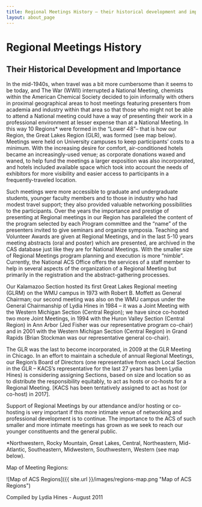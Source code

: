 ```yaml
---
title: Regional Meetings History – their historical development and importance
layout: about_page
---
```


Regional Meetings History
===
Their Historical Development and Importance
---

In the mid-1940s, when travel was a bit more cumbersome than it seems
to be today, and The War (WWII) interrupted a National Meeting,
chemists within the American Chemical Society decided to join
informally with others in proximal geographical areas to host meetings
featuring presenters from academia and industry within that area so
that those who might not be able to attend a National meeting could
have a way of presenting their work in a professional environment at
lesser expense than at a National Meeting. In this way 10 Regions*
were formed in the “Lower 48”– that is how our Region, the Great Lakes
Region (GLR), was formed (see map below). Meetings were held on
University campuses to keep participants’ costs to a minimum. With the
increasing desire for comfort, air-conditioned hotels became an
increasingly-used venue; as corporate donations waxed and waned, to
help fund the meetings a larger exposition was also incorporated, and
hotels included available space which took into account the needs of
exhibitors for more visibility and easier access to participants in a
frequently-traveled location.

Such meetings were more accessible to graduate and undergraduate
students, younger faculty members and to those in industry who had
modest travel support; they also provided valuable networking
possibilities to the participants. Over the years the importance and
prestige of presenting at Regional meetings in our Region has
paralleled the content of the program selected by each Program
committee and the “name” of the presenters invited to give seminars
and organize symposia. Teaching and Volunteer Awards are given at
Regional Meetings, and in the last 5-10 years meeting abstracts (oral
and poster) which are presented, are archived in the CAS database just
like they are for National Meetings. With the smaller size of Regional
Meetings program planning and execution is more “nimble”. Currently,
the National ACS Office offers the services of a staff member to help
in several aspects of the organization of a Regional Meeting but
primarily in the registration and the abstract-gathering processes.

Our Kalamazoo Section hosted its first Great Lakes Regional meeting
(GLRM) on the WMU campus in 1973 with Robert B. Moffett as General
Chairman; our second meeting was also on the WMU campus under the
General Chairmanship of Lydia Hines in 1984 – it was a Joint Meeting
with the Western Michigan Section (Central Region); we have since
co-hosted two more Joint Meetings, in 1994 with the Huron Valley
Section (Central Region) in Ann Arbor (Jed Fisher was our
representative program co-chair) and in 2001 with the Western Michigan
Section (Central Region) in Grand Rapids (Brian Stockman was our
representative general co-chair).

The GLR was the last to become incorporated, in 2009 at the GLR
Meeting in Chicago. In an effort to maintain a schedule of annual
Regional Meetings, our Region’s Board of Directors (one representative
from each Local Section in the GLR – KACS’s representative for the
last 27 years has been Lydia Hines) is considering assigning Sections,
based on size and location so as to distribute the responsibility
equitably, to act as hosts or co-hosts for a Regional Meeting. [KACS
has been tentatively assigned to act as host (or co-host) in 2017].

Support of Regional Meetings by our attendance and/or hosting or
co-hosting is very important if this more intimate venue of networking
and professional development is to continue. The importance to the ACS
of such smaller and more intimate meetings has grown as we seek to
reach our younger constituents and the general public.

*Northwestern, Rocky Mountain, Great Lakes, Central, Northeastern,
 Mid-Atlantic, Southeastern, Midwestern, Southwestern, Western (see
 map below).

Map of Meeting Regions:

![Map of ACS Regions]({{ site.url }}/images/regions-map.png "Map of ACS Regions")

Compiled by Lydia Hines - August 2011
